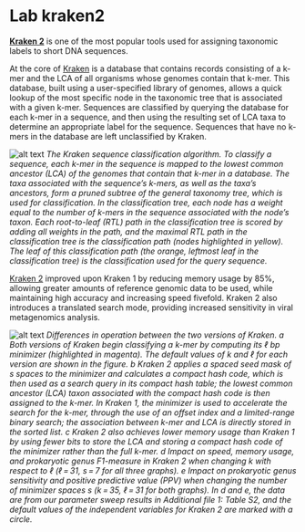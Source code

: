 # Lab kraken2

**[ Kraken 2](https://github.com/DerrickWood/kraken2/wiki/About-Kraken-2)** is one of the most popular tools used for assigning taxonomic labels to short DNA sequences.  

At the core of [Kraken](https://genomebiology.biomedcentral.com/articles/10.1186/gb-2014-15-3-r46) is a database that contains records consisting of a k-mer and the LCA of all organisms whose genomes contain that k-mer. This database, built using a user-specified library of genomes, allows a quick lookup of the most specific node in the taxonomic tree that is associated with a given k-mer. Sequences are classified by querying the database for each k-mer in a sequence, and then using the resulting set of LCA taxa to determine an appropriate label for the sequence. Sequences that have no k-mers in the database are left unclassified by Kraken. 

![alt text](https://media.springernature.com/full/springer-static/image/art%3A10.1186%2Fgb-2014-15-3-r46/MediaObjects/13059_2013_Article_3351_Fig1_HTML.jpg?as=webp)
*The Kraken sequence classification algorithm. To classify a sequence, each k-mer in the sequence is mapped to the lowest common ancestor (LCA) of the genomes that contain that k-mer in a database. The taxa associated with the sequence’s k-mers, as well as the taxa’s ancestors, form a pruned subtree of the general taxonomy tree, which is used for classification. In the classification tree, each node has a weight equal to the number of k-mers in the sequence associated with the node’s taxon. Each root-to-leaf (RTL) path in the classification tree is scored by adding all weights in the path, and the maximal RTL path in the classification tree is the classification path (nodes highlighted in yellow). The leaf of this classification path (the orange, leftmost leaf in the classification tree) is the classification used for the query sequence.*


[Kraken 2](https://genomebiology.biomedcentral.com/articles/10.1186/s13059-019-1891-0) improved upon Kraken 1 by reducing memory usage by 85%, allowing greater amounts of reference genomic data to be used, while maintaining high accuracy and increasing speed fivefold. Kraken 2 also introduces a translated search mode, providing increased sensitivity in viral metagenomics analysis.

![alt text](https://media.springernature.com/full/springer-static/image/art%3A10.1186%2Fs13059-019-1891-0/MediaObjects/13059_2019_1891_Fig1_HTML.png?as=webp)
*Differences in operation between the two versions of Kraken. a Both versions of Kraken begin classifying a k-mer by computing its ℓ bp minimizer (highlighted in magenta). The default values of k and ℓ for each version are shown in the figure. b Kraken 2 applies a spaced seed mask of s spaces to the minimizer and calculates a compact hash code, which is then used as a search query in its compact hash table; the lowest common ancestor (LCA) taxon associated with the compact hash code is then assigned to the k-mer. In Kraken 1, the minimizer is used to accelerate the search for the k-mer, through the use of an offset index and a limited-range binary search; the association between k-mer and LCA is directly stored in the sorted list. c Kraken 2 also achieves lower memory usage than Kraken 1 by using fewer bits to store the LCA and storing a compact hash code of the minimizer rather than the full k-mer. d Impact on speed, memory usage, and prokaryotic genus F1-measure in Kraken 2 when changing k with respect to ℓ (ℓ = 31, s = 7 for all three graphs). e Impact on prokaryotic genus sensitivity and positive predictive value (PPV) when changing the number of minimizer spaces s (k = 35, ℓ = 31 for both graphs). In d and e, the data are from our parameter sweep results in Additional file 1: Table S2, and the default values of the independent variables for Kraken 2 are marked with a circle.*
